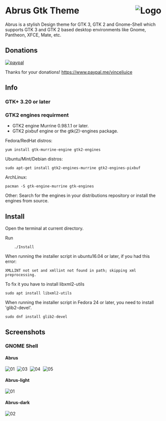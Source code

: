 <img src="https://github.com/vinceliuice/Abrus-gtk-theme/blob/imgs/logo.png" alt="Logo" align="right" /> Abrus Gtk Theme
======

Abrus is a stylish Design theme for GTK 3, GTK 2 and Gnome-Shell which supports GTK 3 and GTK 2 based desktop environments like Gnome, Pantheon, XFCE, Mate, etc.

## Donations
[![paypal](https://www.paypalobjects.com/webstatic/paypalme/images/pp_logo_small.png "Donations")](https://www.paypal.me/vinceliuice) 

Thanks for your donations! https://www.paypal.me/vinceliuice

## Info

### GTK+ 3.20 or later

### GTK2 engines requirment
- GTK2 engine Murrine 0.98.1.1 or later.
- GTK2 pixbuf engine or the gtk(2)-engines package.

Fedora/RedHat distros:

    yum install gtk-murrine-engine gtk2-engines

Ubuntu/Mint/Debian distros:

    sudo apt-get install gtk2-engines-murrine gtk2-engines-pixbuf

ArchLinux:

    pacman -S gtk-engine-murrine gtk-engines

Other:
Search for the engines in your distributions repository or install the engines from source.

## Install

Open the terminal at current directory.

Run

        ./Install

When running the installer script in ubuntu16.04 or later, if you had this error:

    XMLLINT not set and xmllint not found in path; skipping xml preprocessing.

To fix it you have to install libxml2-utils

    sudo apt install libxml2-utils

When running the installer script in Fedora 24 or later, you need to install 'glib2-devel'.

    sudo dnf install glib2-devel

## Screenshots

### GNOME Shell

#### Abrus
![01](https://github.com/vinceliuice/Abrus-gtk-theme/blob/imgs/Azure.jpg?raw=true) 
![03](https://github.com/vinceliuice/Abrus-gtk-theme/blob/imgs/img-01.jpg?raw=true) 
![04](https://github.com/vinceliuice/Abrus-gtk-theme/blob/imgs/img-02.jpg?raw=true) 
![05](https://github.com/vinceliuice/Abrus-gtk-theme/blob/imgs/img-03.jpg?raw=true) 

#### Abrus-light
![01](https://github.com/vinceliuice/Abrus-gtk-theme/blob/imgs/Azure-light.jpg?raw=true) 

#### Abrus-dark
![02](https://github.com/vinceliuice/Abrus-gtk-theme/blob/imgs/Azure-light.jpg?raw=true) 

